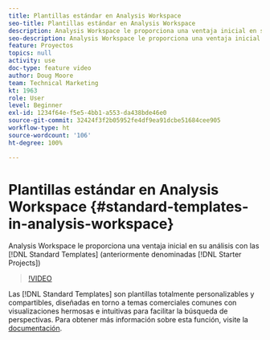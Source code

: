 ```yaml
---
title: Plantillas estándar en Analysis Workspace
seo-title: Plantillas estándar en Analysis Workspace
description: Analysis Workspace le proporciona una ventaja inicial en su análisis con las plantillas estándar (anteriormente denominadas Proyectos iniciales)
seo-description: Analysis Workspace le proporciona una ventaja inicial en su análisis con las plantillas estándar (anteriormente denominadas Proyectos iniciales)
feature: Proyectos
topics: null
activity: use
doc-type: feature video
author: Doug Moore
team: Technical Marketing
kt: 1963
role: User
level: Beginner
exl-id: 1234f64e-f5e5-4bb1-a553-da438bde46e0
source-git-commit: 32424f3f2b05952fe4df9ea91dcbe51684cee905
workflow-type: ht
source-wordcount: '106'
ht-degree: 100%

---
```


# Plantillas estándar en Analysis Workspace {#standard-templates-in-analysis-workspace}

Analysis Workspace le proporciona una ventaja inicial en su análisis con las [!DNL Standard Templates] (anteriormente denominadas [!DNL Starter Projects])

>[!VIDEO](https://video.tv.adobe.com/v/23960/?quality=12)

Las [!DNL Standard Templates] son plantillas totalmente personalizables y compartibles, diseñadas en torno a temas comerciales comunes con visualizaciones hermosas e intuitivas para facilitar la búsqueda de perspectivas. Para obtener más información sobre esta función, visite la [documentación](https://marketing.adobe.com/resources/help/es_ES/analytics/analysis-workspace/starter_projects.html).
